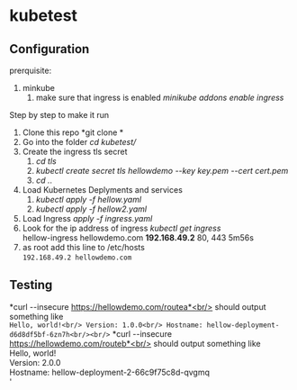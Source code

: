 # kubetest
## Configuration
prerquisite:
1. minkube
   1. make sure that ingress is enabled *minikube addons enable ingress*

Step by step to make it run
1. Clone this repo *git clone *
1. Go into the folder *cd kubetest/*
1. Create the ingress tls secret
   1. *cd tls*
   1. *kubectl create secret tls hellowdemo --key key.pem --cert cert.pem*
   1. *cd ..*
1. Load Kubernetes Deplyments and services
   1. *kubectl apply -f hellow.yaml*
   1. *kubectl apply -f hellow2.yaml*
1. Load Ingress *apply -f ingress.yaml*
1. Look for the ip address of ingress *kubectl get ingress* <br/>
   hellow-ingress   <none>   hellowdemo.com   **192.168.49.2**   80, 443   5m56s
1. as root add this line to /etc/hosts<br/>
   `192.168.49.2 hellowdemo.com`
## Testing
   *curl --insecure https://hellowdemo.com/routea*<br/>
   should output something like<br/>
   `Hello, world!<br/>
Version: 1.0.0<br/>
Hostname: hellow-deployment-d6d8df5bf-6zn7h<br/><br/>`
 *curl --insecure https://hellowdemo.com/routeb*<br/>
   should output something like<br/>
   Hello, world!<br/>
Version: 2.0.0<br/>
Hostname: hellow-deployment-2-66c9f75c8d-qvgmq<br/>'
